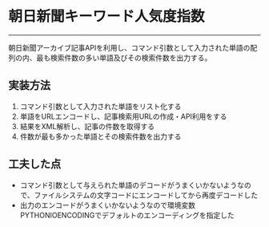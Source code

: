 ﻿# 朝日新聞キーワード人気度指数

----

朝日新聞アーカイブ記事APIを利用し、コマンド引数として入力された単語の配列の内、最も検索件数の多い単語及びその検索件数を出力する。

## 実装方法
1. コマンド引数として入力された単語をリスト化する
1. 単語をURLエンコードし、記事検索用URLの作成・API利用をする
1. 結果をXML解析し、記事の件数を取得する
1. 件数が最も多かった単語とその検索件数を出力する

## 工夫した点
- コマンド引数として与えられた単語のデコードがうまくいかないようなので、ファイルシステムの文字コードにエンコードしてから再度デコードした
- 出力のエンコードがうまくいかないようなので環境変数PYTHONIOENCODINGでデフォルトのエンコーディングを指定した
